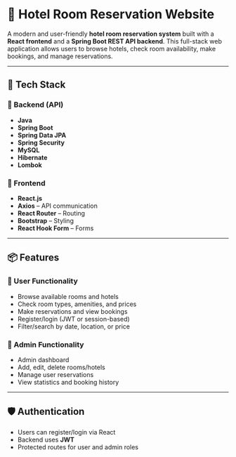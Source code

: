 # 🏨 Hotel Room Reservation Website

A modern and user-friendly **hotel room reservation system** built with a **React frontend** and a **Spring Boot REST API backend**. This full-stack web application allows users to browse hotels, check room availability, make bookings, and manage reservations.

---

## 🚀 Tech Stack

### 🔧 Backend (API)

* **Java**
* **Spring Boot**
* **Spring Data JPA**
* **Spring Security**
* **MySQL**
* **Hibernate**
* **Lombok**

### 🎨 Frontend

* **React.js**
* **Axios** – API communication
* **React Router** – Routing
* **Bootstrap** – Styling
* **React Hook Form** – Forms

---

## 📦 Features

### 👤 User Functionality

* Browse available rooms and hotels
* Check room types, amenities, and prices
* Make reservations and view bookings
* Register/login (JWT or session-based)
* Filter/search by date, location, or price

### 🔐 Admin Functionality

* Admin dashboard
* Add, edit, delete rooms/hotels
* Manage user reservations
* View statistics and booking history

---

## 🛡️ Authentication

* Users can register/login via React
* Backend uses **JWT**
* Protected routes for user and admin roles

